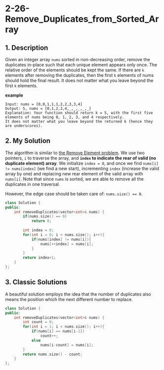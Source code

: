# 2-26-Remove_Duplicates_from_Sorted_Array
## 1. Description
Given an integer array `nums` sorted in non-decreasing order, remove the duplicates in-place such that each unique element appears only once. The relative order of the elements should be kept the same. If there are `k` elements after removing the duplicates, then the first `k` elements of nums should hold the final result. It does not matter what you leave beyond the first `k` elements.

**example**
```
Input: nums = [0,0,1,1,1,2,2,3,3,4]
Output: 5, nums = [0,1,2,3,4,_,_,_,_,_]
Explanation: Your function should return k = 5, with the first five elements of nums being 0, 1, 2, 3, and 4 respectively.
It does not matter what you leave beyond the returned k (hence they are underscores).
```

## 2. My Solution
The algorithm is similar to [the Remove Element problem](https://leetcode.com/problems/remove-element/). We use two pointers, `i` to traverse the array, and **`index` to indicate the rear of valid (no duplicate element) array**. We initialize `index = 0`, and once we find `nums[i] != nums[index]` (we find a new start), incrementing `index` (increase the valid array by one) and replacing new rear element of the valid array with `nums[i]`. Note that since `nums` is sorted, we are able to remove all the duplicates in one traversal.

However, the edge case should be taken care of: `nums.size() == 0`.
```C++
class Solution {
public:
    int removeDuplicates(vector<int>& nums) {
        if(nums.size() == 0)
            return 0;
        
        int index = 0;
        for(int i = 0; i < nums.size(); i++){
            if(nums[index] != nums[i]){
                nums[++index] = nums[i];
            }
        }
        return index+1;
    }
};
```

## 3. Classic Solutions
A beautiful solution employs the idea that the number of duplicates also means the position which the next different number to replace.
```C++
class Solution {
public:
    int removeDuplicates(vector<int>& nums) {
        int count = 0;
        for(int i = 1; i < nums.size(); i++){
            if(nums[i] == nums[i-1])
                count++;
            else
                nums[i-count] = nums[i];
        }
        return nums.size() - count;
    }
};
```